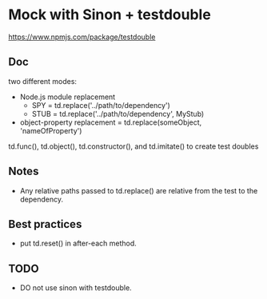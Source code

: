 # Mock with Sinon + testdouble

https://www.npmjs.com/package/testdouble

## Doc

two different modes:

- Node.js module replacement
  - SPY = td.replace('../path/to/dependency')
  - STUB = td.replace('../path/to/dependency', MyStub)
- object-property replacement = td.replace(someObject, 'nameOfProperty')

td.func(), td.object(), td.constructor(), and td.imitate() to create test doubles

## Notes

- Any relative paths passed to td.replace() are relative from the test to the dependency.

## Best practices

- put td.reset() in after-each method.

## TODO

- DO not use sinon with testdouble.
